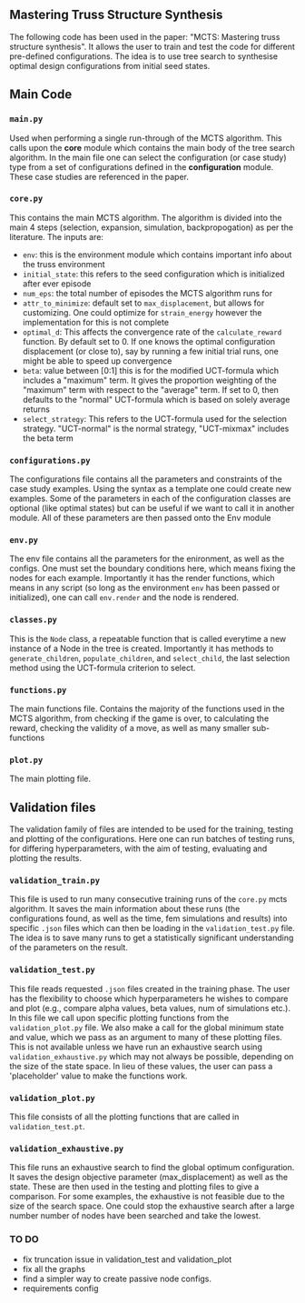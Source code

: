 ## Mastering Truss Structure Synthesis
The following code has been used in the paper: "MCTS: Mastering truss structure synthesis". It allows the user to train and test the code for different pre-defined configurations. The idea is to use tree search to synthesise optimal design configurations from initial seed states.

## Main Code 

### `main.py`
Used when performing a single run-through of the MCTS algorithm. This calls upon the **core** module which contains the main body of the tree search algorithm. In the main file one can select the configuration (or case study) type from a set of configurations defined in the **configuration** module. These case studies are referenced in the paper.

### `core.py`
This contains the main MCTS algorithm. The algorithm is divided into the main 4 steps (selection, expansion, simulation, backpropogation) as per the literature. The inputs are:
- `env`: this is the environment module which contains important info about the truss environment
- `initial_state`: this refers to the seed configuration which is initialized after ever episode
- `num_eps`: the total number of episodes the MCTS algorithm runs for
- `attr_to_minimize`: default set to `max_displacement`, but allows for customizing. One could optimize for `strain_energy` however the implementation for this is not complete
- `optimal_d`: This affects the convergence rate of the `calculate_reward` function. By default set to 0. If one knows the optimal configuration displacement (or close to), say by running a few initial trial runs, one might be able to speed up convergence
- `beta`: value between [0:1] this is for the modified UCT-formula which includes a "maximum" term. It gives the proportion weighting of the "maximum" term with respect to the "average" term. If set to 0, then defaults to the "normal" UCT-formula which is based on solely average returns
- `select_strategy`: This refers to the UCT-formula used for the selection strategy. "UCT-normal" is the normal strategy, "UCT-mixmax" includes the beta term

### `configurations.py`
The configurations file contains all the parameters and constraints of the case study examples. Using the syntax as a template one could create new examples. Some of the parameters in each of the configuration classes are optional (like optimal states) but can be useful if we want to call it in another module. All of these parameters are then passed onto the Env module

### `env.py`
The env file contains all the parameters for the enironment, as well as the configs. One must set the boundary conditions here, which means fixing the nodes for each example. Importantly it has the render functions, which means in any script (so long as the environment `env` has been passed or initialized), one can call `env.render` and the node is rendered.

### `classes.py`
This is the `Node` class, a repeatable function that is called everytime a new instance of a Node in the tree is created. Importantly it has methods to  `generate_children`, `populate_children`, and `select_child`, the last selection method using the UCT-formula criterion to select.

### `functions.py`
The main functions file. Contains the majority of the functions used in the MCTS algorithm, from checking if the game is over, to calculating the reward, checking the validity of a move, as well as many smaller sub-functions

### `plot.py`
  The main plotting file.

## Validation files
  The validation family of files are intended to be used for the training, testing and plotting of the configurations. Here one can run batches of testing runs, for differing hyperparameters, with the aim of testing, evaluating and plotting the results.

### `validation_train.py`
This file is used to run many consecutive training runs of the `core.py` mcts algorithm. It saves the main information about these runs (the configurations found, as well as the time, fem simulations and results) into specific `.json` files which can then be loading in the `validation_test.py` file. The idea is to save many runs to get a statistically significant understanding of the parameters on the result.

### `validation_test.py`
This file reads requested `.json` files created in the training phase. The user has the flexibility to choose which hyperparameters he wishes to compare and plot (e.g., compare alpha values, beta values, num of simulations etc.). In this file we call upon specific plotting functions from the `validation_plot.py` file. We also make a call for the global minimum state and value, which we pass as an argument to many of these plotting files. This is not available unless we have run an exhaustive search using `validation_exhaustive.py` which may not always be possible, depending on the size of the state space. In lieu of these values, the user can pass a 'placeholder' value to make the functions work.
  
### `validation_plot.py`
This file consists of all the plotting functions that are called in `validation_test.pt`.

### `validation_exhaustive.py`
This file runs an exhaustive search to find the global optimum configuration. It saves the design objective parameter (max_displacement) as well as the state. These are then used in the testing and plotting files to give a comparison. For some examples, the exhaustive is not feasible due to the size of the search space. One could stop the exhaustive search after a large number number of nodes have been searched and take the lowest. 

  
### TO DO
- fix truncation issue in validation_test and validation_plot
- fix all the graphs
- find a simpler way to create passive node configs.
- requirements config
  
